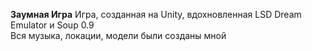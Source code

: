 **Заумная Игра**
Игра, созданная на Unity, вдохновленная LSD Dream Emulator и Soup 0.9 \
Вся музыка, локации, модели были созданы мной

